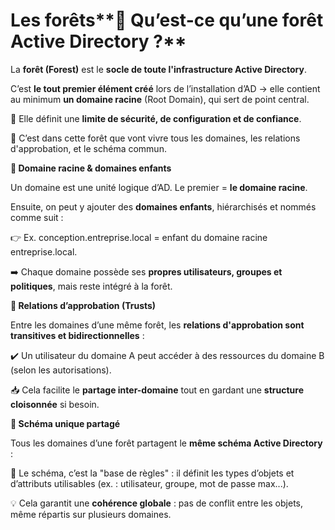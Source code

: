 # Les forêts**🌳 Qu’est-ce qu’une forêt Active Directory ?**

La **forêt (Forest)** est le **socle de toute l'infrastructure Active Directory**.

C’est **le tout premier élément créé** lors de l’installation d’AD → elle contient au minimum **un domaine racine** (Root Domain), qui sert de point central.

📌 Elle définit une **limite de sécurité, de configuration et de confiance**.

🧠 C’est dans cette forêt que vont vivre tous les domaines, les relations d'approbation, et le schéma commun.



**🧬 Domaine racine & domaines enfants**

Un domaine est une unité logique d’AD. Le premier = **le domaine racine**.

Ensuite, on peut y ajouter des **domaines enfants**, hiérarchisés et nommés comme suit :

👉 Ex. conception.entreprise.local = enfant du domaine racine entreprise.local.

➡️ Chaque domaine possède ses **propres utilisateurs, groupes et politiques**, mais reste intégré à la forêt.



**🔗 Relations d’approbation (Trusts)**

Entre les domaines d’une même forêt, les **relations d'approbation sont transitives et bidirectionnelles** :

✔️ Un utilisateur du domaine A peut accéder à des ressources du domaine B (selon les autorisations).

📥 Cela facilite le **partage inter-domaine** tout en gardant une **structure cloisonnée** si besoin.



**🧠 Schéma unique partagé**

Tous les domaines d’une forêt partagent le **même schéma Active Directory** :

📘 Le schéma, c’est la "base de règles" : il définit les types d’objets et d’attributs utilisables (ex. : utilisateur, groupe, mot de passe max...).

💡 Cela garantit une **cohérence globale** : pas de conflit entre les objets, même répartis sur plusieurs domaines.
